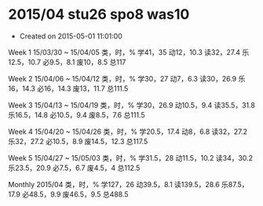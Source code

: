 # 2015/04 stu26 spo8 was10

* Created on 2015-05-01 11:01:00

Week 1 15/03/30 ~ 15/04/05 类，时，% 学41，35 动12，10.3 读32，27.4 乐12.5，10.7 必9.5，8.1 废10，8.5 总117

Week 2 15/04/06 ~ 15/04/12 类，时，% 学30，27 动7，6.3 读30，26.9 乐16，14.3 必16，14.3 废13，11.7 总111.5

Week 3 15/04/13 ~ 15/04/19 类，时，% 学30，26.9 动10.5，9.4 读35.5，31.8 乐16.5，14.8 必10.5，9.4 废8.5，7.6 总111.5

Week 4 15/04/20 ~ 15/04/26 类，时，% 学20.5，17.4 动8，6.8 读32，27.2 乐32，27.2 必10.5，8.9 废14.5，12.3 总117.5

Week 5 15/04/27 ~ 15/05/03 类，时，% 学31.5，28 动11.5，10.2 读34，30.2 乐23.5，20.9 必7.5，6.7 废4.5，4 总112.5

Monthly 2015/04 类，时，% 学127，26 动39.5，8.1 读139.5，28.6 乐87.5，17.9 必48.5，9.9 废46.5，9.5 总488.5

